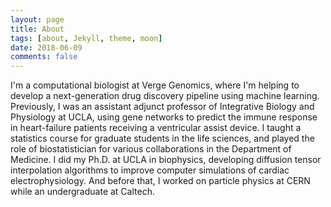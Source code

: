 ```yaml
---
layout: page
title: About
tags: [about, Jekyll, theme, moon]
date: 2018-06-09
comments: false
---
```

    

    
I'm a computational biologist at <a href="http://vergegenomics.com" style="text-decoration:none">Verge Genomics</a>, where I'm helping to develop a next-generation drug discovery pipeline using machine learning. Previously, I was an assistant adjunct professor of Integrative Biology and Physiology at UCLA, using gene networks to predict the immune response in heart-failure patients receiving a ventricular assist device. I taught a statistics course for graduate students in the life sciences, and played the role of biostatistician for various collaborations in the Department of Medicine. I did my Ph.D. at UCLA in biophysics, developing diffusion tensor interpolation algorithms to improve computer simulations of cardiac electrophysiology. And before that, I worked on particle physics at CERN while an undergraduate at Caltech. 
